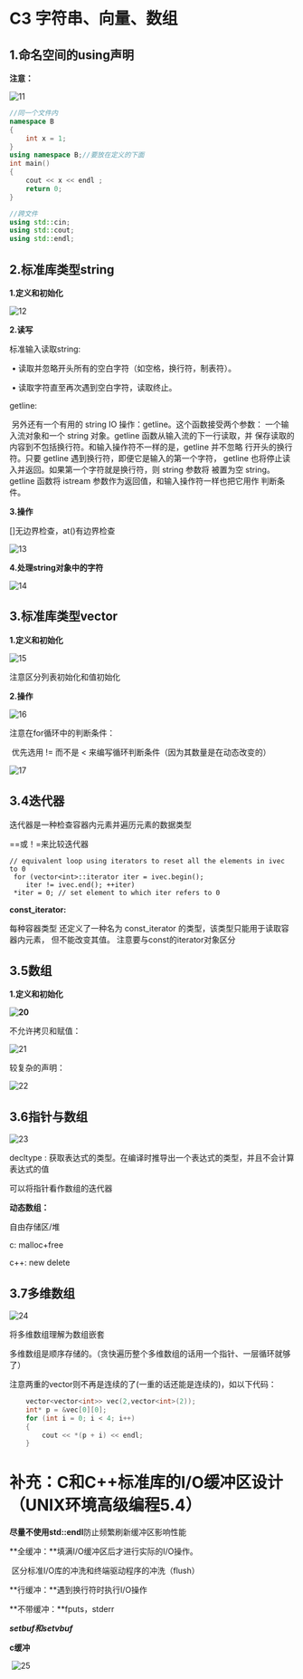 # C3 字符串、向量、数组

## 1.命名空间的using声明

**注意：**

![11](https://raw.githubusercontent.com/whyeinstein/ndssl_training_notes/main/img/202306282227295.png)

```c++
//同一个文件内
namespace B
{
    int x = 1;
}
using namespace B;//要放在定义的下面
int main()
{
    cout << x << endl ;
    return 0;
}
```

```c++
//跨文件
using std::cin;
using std::cout;
using std::endl; 
```

## 2.标准库类型string

**1.定义和初始化**

![12](https://raw.githubusercontent.com/whyeinstein/ndssl_training_notes/main/img/202306282227590.png)

**2.读写**

标准输入读取string:

​		• 读取并忽略开头所有的空白字符（如空格，换行符，制表符）。

​		 • 读取字符直至再次遇到空白字符，读取终止。 

getline:

​		另外还有一个有用的 string IO 操作：getline。这个函数接受两个参数： 一个输入流对象和一个 string 对象。getline 函数从输入流的下一行读取，并 保存读取的内容到不包括换行符。和输入操作符不一样的是，getline 并不忽略 行开头的换行符。只要 getline 遇到换行符，即便它是输入的第一个字符， getline 也将停止读入并返回。如果第一个字符就是换行符，则 string 参数将 被置为空 string。 getline 函数将 istream 参数作为返回值，和输入操作符一样也把它用作 判断条件。

**3.操作**

[]无边界检查，at()有边界检查

![13](https://raw.githubusercontent.com/whyeinstein/ndssl_training_notes/main/img/202306282227122.png)

**4.处理string对象中的字符**

![14](https://raw.githubusercontent.com/whyeinstein/ndssl_training_notes/main/img/202306282227039.png)

## 3.标准库类型vector

**1.定义和初始化**

![15](https://raw.githubusercontent.com/whyeinstein/ndssl_training_notes/main/img/202306282227359.png)

注意区分列表初始化和值初始化

**2.操作**

![16](https://raw.githubusercontent.com/whyeinstein/ndssl_training_notes/main/img/202306282227957.png)

注意在for循环中的判断条件：

​										优先选用 != 而不是 < 来编写循环判断条件（因为其数量是在动态改变的）

![17](https://raw.githubusercontent.com/whyeinstein/ndssl_training_notes/main/img/202306282227427.png)

## 3.4迭代器

迭代器是一种检查容器内元素并遍历元素的数据类型

==或！=来比较迭代器

```
// equivalent loop using iterators to reset all the elements in ivec to 0
 for (vector<int>::iterator iter = ivec.begin();
    iter != ivec.end(); ++iter)
 *iter = 0; // set element to which iter refers to 0 
```



**const_iterator:**

每种容器类型 还定义了一种名为 const_iterator 的类型，该类型只能用于读取容器内元素， 但不能改变其值。 注意要与const的iterator对象区分

## 3.5数组

**1.定义和初始化**

**![20](https://raw.githubusercontent.com/whyeinstein/ndssl_training_notes/main/img/202306282227835.png)**

不允许拷贝和赋值：

![21](https://raw.githubusercontent.com/whyeinstein/ndssl_training_notes/main/img/202306282227297.png)

较复杂的声明：

![22](https://raw.githubusercontent.com/whyeinstein/ndssl_training_notes/main/img/202306282227649.png)

## 3.6指针与数组

![23](https://raw.githubusercontent.com/whyeinstein/ndssl_training_notes/main/img/202306282228652.png)

decltype : 获取表达式的类型。在编译时推导出一个表达式的类型，并且不会计算表达式的值

可以将指针看作数组的迭代器

**动态数组：**

自由存储区/堆

c:	malloc+free

c++: new delete

## 3.7多维数组

![24](https://raw.githubusercontent.com/whyeinstein/ndssl_training_notes/main/img/202306282228355.png)

将多维数组理解为数组嵌套

多维数组是顺序存储的。（贪快遍历整个多维数组的话用一个指针、一层循环就够了）

注意两重的vector则不再是连续的了(一重的话还能是连续的)，如以下代码：

```c++
    vector<vector<int>> vec(2,vector<int>(2));
    int* p = &vec[0][0];
    for (int i = 0; i < 4; i++)
    {
        cout << *(p + i) << endl;
    }
```

# 补充：C和C++标准库的I/O缓冲区设计（UNIX环境高级编程5.4）

**尽量不使用std::endl**防止频繁刷新缓冲区影响性能

**全缓冲：**填满I/O缓冲区后才进行实际的I/O操作。

​                区分标准I/O库的冲洗和终端驱动程序的冲洗（flush）

**行缓冲：**遇到换行符时执行I/O操作

**不带缓冲：**fputs，stderr

***setbuf和setvbuf***

**c缓冲**

​			![25](https://raw.githubusercontent.com/whyeinstein/ndssl_training_notes/main/img/202306282228016.png)



